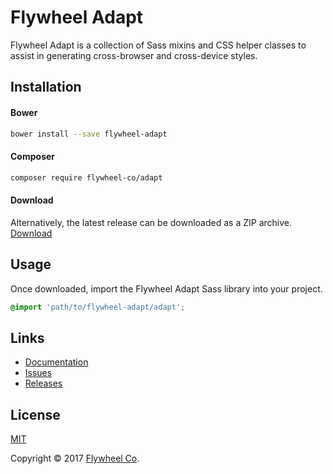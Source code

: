 # Flywheel Adapt

Flywheel Adapt is a collection of Sass mixins and CSS helper classes to assist in generating cross-browser and cross-device styles. 

## Installation

#### Bower
```sh
bower install --save flywheel-adapt
```

#### Composer
```sh
composer require flywheel-co/adapt
```

#### Download
Alternatively, the latest release can be downloaded as a ZIP archive.  
[Download](https://github.com/Flywheel-Co/flywheel-adapt/archive/master.zip)

## Usage

Once downloaded, import the Flywheel Adapt Sass library into your project. 

```SCSS
@import 'path/to/flywheel-adapt/adapt';
```

## Links

 - [Documentation](http://adapt.flywheel.co)
 - [Issues](https://github.com/Flywheel-Co/flywheel-adapt/issues)
 - [Releases](https://github.com/Flywheel-Co/flywheel-adapt/releases)

## License
[MIT](http://opensource.org/licenses/MIT)

Copyright &copy; 2017 [Flywheel Co](https://flywheel.co).